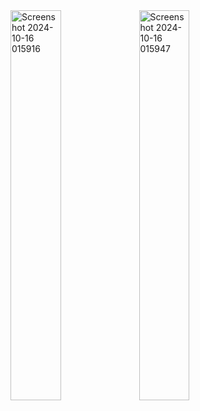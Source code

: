 <img src="https://github.com/user-attachments/assets/a77c5f82-20ef-4b93-9d0f-bd9923bd19e0" alt="Screenshot 2024-10-16 015916" width="40%"/>
<img src="https://github.com/user-attachments/assets/1c385afb-8213-4924-a39c-2bdef3710e3d" alt="Screenshot 2024-10-16 015947" width="40%"/>
